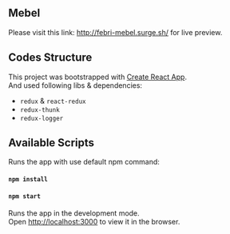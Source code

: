 ## Mebel

Please visit this link: http://febri-mebel.surge.sh/ for live preview.

## Codes Structure

This project was bootstrapped with [Create React App](https://github.com/facebook/create-react-app).<br>
And used following libs & dependencies:
- `redux` & `react-redux`
- `redux-thunk`
- `redux-logger`

## Available Scripts

Runs the app with use default npm command:

#### `npm install`
#### `npm start`

Runs the app in the development mode.<br>
Open [http://localhost:3000](http://localhost:3000) to view it in the browser.